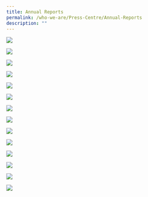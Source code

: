 ```yaml
---
title: Annual Reports
permalink: /who-we-are/Press-Centre/Annual-Reports
description: ""
---
```

![](/images/CDCAnnualReportFY20.png)

![](/images/cdc-fy2019.png)

![](/images/fy2018.png)

![](/images/fy2017.jpg)

![](/images/fy2016.jpg)

![](/images/fy2015.jpg)

![](/images/fy2014.jpg)

![](/images/fy2013.jpg)

![](/images/fy2012.jpg)

![](/images/fy2011.jpg)

![](/images/fy2010.jpg)

![](/images/fy2009.jpg)

![](/images/fy2008.jpg)

![](/images/fy2007.jpg)